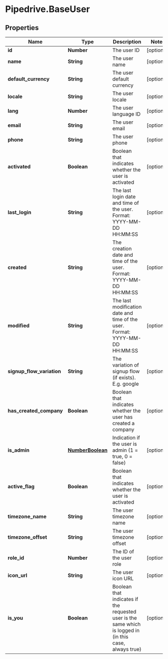 # Pipedrive.BaseUser

## Properties

Name | Type | Description | Notes
------------ | ------------- | ------------- | -------------
**id** | **Number** | The user ID | [optional] 
**name** | **String** | The user name | [optional] 
**default_currency** | **String** | The user default currency | [optional] 
**locale** | **String** | The user locale | [optional] 
**lang** | **Number** | The user language ID | [optional] 
**email** | **String** | The user email | [optional] 
**phone** | **String** | The user phone | [optional] 
**activated** | **Boolean** | Boolean that indicates whether the user is activated | [optional] 
**last_login** | **String** | The last login date and time of the user. Format: YYYY-MM-DD HH:MM:SS | [optional] 
**created** | **String** | The creation date and time of the user. Format: YYYY-MM-DD HH:MM:SS | [optional] 
**modified** | **String** | The last modification date and time of the user. Format: YYYY-MM-DD HH:MM:SS | [optional] 
**signup_flow_variation** | **String** | The variation of signup flow (if exists). E.g. google | [optional] 
**has_created_company** | **Boolean** | Boolean that indicates whether the user has created a company | [optional] 
**is_admin** | [**NumberBoolean**](NumberBoolean.md) | Indication if the user is admin (1 &#x3D; true, 0 &#x3D; false) | [optional] 
**active_flag** | **Boolean** | Boolean that indicates whether the user is activated | [optional] 
**timezone_name** | **String** | The user timezone name | [optional] 
**timezone_offset** | **String** | The user timezone offset | [optional] 
**role_id** | **Number** | The ID of the user role | [optional] 
**icon_url** | **String** | The user icon URL | [optional] 
**is_you** | **Boolean** | Boolean that indicates if the requested user is the same which is logged in (in this case, always true) | [optional] 


